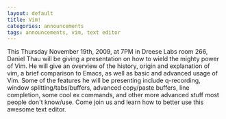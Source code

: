 ```yaml
---
layout: default
title: Vim!
categories: announcements
tags: announcements, vim, text editor
---
```

This Thursday November 19th, 2009, at 7PM in Dreese Labs room 266, Daniel Thau will be giving a presentation on how to wield the mighty power of Vim. He will give an overview of the history, origin and explanation of vim, a brief comparison to Emacs, as well as basic and advanced usage of Vim. Some of the features he will be presenting include q-recording, window splitting/tabs/buffers, advanced copy/paste buffers, line completion, some cool ex commands, and other more advanced stuff most people don't know/use. Come join us and learn how to better use this awesome text editor.
